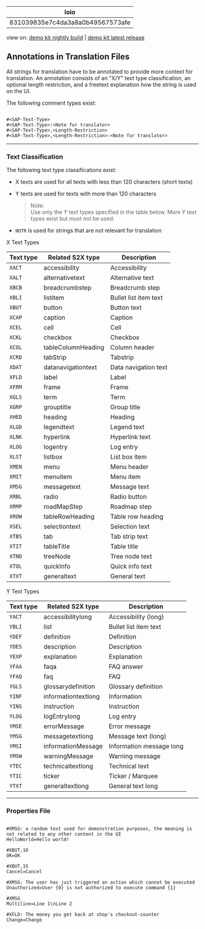 <!-- loio831039835e7c4da3a8a0b49567573afe -->

| loio |
| -----|
| 831039835e7c4da3a8a0b49567573afe |

<div id="loio">

view on: [demo kit nightly build](https://openui5nightly.hana.ondemand.com/#/topic/831039835e7c4da3a8a0b49567573afe) | [demo kit latest release](https://openui5.hana.ondemand.com/#/topic/831039835e7c4da3a8a0b49567573afe)</div>

## Annotations in Translation Files

All strings for translation have to be annotated to provide more context for translation. An annotation consists of an "X/Y" text type classification, an optional length restriction, and a freetext explanation how the string is used on the UI.

The following comment types exist:

``` prefs

#<SAP-Text-Type>
#<SAP-Text-Type>:<Note for translator>
#<SAP-Text-Type>,<Length-Restriction>
#<SAP-Text-Type>,<Length-Restriction>:<Note for translator>
```

***

### Text Classification

The following text type classifications exist:

-   X texts are used for all texts with less than 120 characters \(short texts\)

-   Y texts are used for texts with more than 120 characters

    > Note:  
    > Use only the Y text types specified in the table below. More Y text types exist but must not be used.

-   `NOTR` is used for strings that are not relevant for translation


 <a name="loio831039835e7c4da3a8a0b49567573afe__table_wht_wmp_np"/>X Text Types

|Text type|Related S2X type|Description|
|---------|----------------|-----------|
|`XACT`|accessibility|Accessibility|
|`XALT`|alternativetext|Alternative text|
|`XBCB`|breadcrumbstep|Breadcrumb step|
|`XBLI`|listitem|Bullet list item text|
|`XBUT`|button|Button text|
|`XCAP`|caption|Caption|
|`XCEL`|cell|Cell|
|`XCKL`|checkbox|Checkbox|
|`XCOL`|tableColumnHeading|Column header|
|`XCRD`|tabStrip|Tabstrip|
|`XDAT`|datanavigationtext|Data navigation text|
|`XFLD`|label|Label|
|`XFRM`|frame|Frame|
|`XGLS`|term|Term|
|`XGRP`|grouptitle|Group title|
|`XHED`|heading|Heading|
|`XLGD`|legendtext|Legend text|
|`XLNK`|hyperlink|Hyperlink text|
|`XLOG`|logentry|Log entry|
|`XLST`|listbox|List box item|
|`XMEN`|menu|Menu header|
|`XMIT`|menuitem|Menu item|
|`XMSG`|messagetext|Message text|
|`XRBL`|radio|Radio button|
|`XRMP`|roadMapStep|Roadmap step|
|`XROW`|tableRowHeading|Table row heading|
|`XSEL`|selectiontext|Selection text|
|`XTBS`|tab|Tab strip text|
|`XTIT`|tableTitle|Table title|
|`XTND`|treeNode|Tree node text|
|`XTOL`|quickInfo|Quick info text|
|`XTXT`|generaltext|General text|

 <a name="loio831039835e7c4da3a8a0b49567573afe__table_fmz_fnp_np"/>Y Text Types

|Text type|Related S2X type|Description|
|---------|----------------|-----------|
|`YACT`|accessibilitylong|Accessibility \(long\)|
|`YBLI`|list|Bullet list item text|
|`YDEF`|definition|Definition|
|`YDES`|description|Description|
|`YEXP`|explanation|Explanation|
|`YFAA`|faqa|FAQ answer|
|`YFAQ`|faq|FAQ|
|`YGLS`|glossarydefinition|Glossary definition|
|`YINF`|informationtextlong|Information|
|`YINS`|instruction|Instruction|
|`YLOG`|logEntrylong|Log entry|
|`YMSE`|errorMessage|Error message|
|`YMSG`|messagetextlong|Message text \(long\)|
|`YMSI`|informationMessage|Information message long|
|`YMSW`|warningMessage|Warning message|
|`YTEC`|technicaltextlong|Technical text|
|`YTIC`|ticker|Ticker / Marquee|
|`YTXT`|generaltextlong|General text long|

***

### Properties File

``` prefs

#XMSG: a random text used for demonstration purposes, the meaning is not related to any other content in the UI
HelloWorld=Hello world!

#XBUT,10
OK=OK

#XBUT,15
Cancel=Cancel

#XMSG: The user has just triggered an action which cannot be executed
Unauthorized=User {0} is not authorized to execute command {1}

#XMSG
Multiline=Line 1\nLine 2

#XFLD: The money you get back at shop's checkout-counter
Change=Change
```

